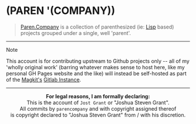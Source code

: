 # (PAREN '(COMPANY))
> [Paren.Company](https://parencompany.github.io) is a collection of parenthesized (ie: [Lisp](https://en.wikipedia.org/wiki/Lisp_(programming_language)) based) projects grouped under a single, well 'parent'.

--- 

> [!NOTE]  
> This account is for contributing upstream to Github projects only -- all of my 'wholly original work' (barring whatever makes sense to host here, like my personal GH Pages website and the like) will instead be self-hosted as part of the [Magkit's](https://magkit.software) [Gitlab Instance](https://github.com).

---
<div align="center">

**For legal reasons, I am formally declaring:**  
This is the account of `Jost Grant` or "Joshua Steven Grant".  
All commits by `parencompany` and with copyright assigned thereof  
is copyright declared to "Joshua Steven Grant" from / with his discretion.

</div>

